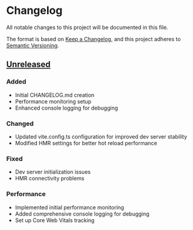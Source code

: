 # Changelog

All notable changes to this project will be documented in this file.

The format is based on [Keep a Changelog](https://keepachangelog.com/en/1.0.0/),
and this project adheres to [Semantic Versioning](https://semver.org/spec/v2.0.0.html).

## [Unreleased]

### Added
- Initial CHANGELOG.md creation
- Performance monitoring setup
- Enhanced console logging for debugging

### Changed
- Updated vite.config.ts configuration for improved dev server stability
- Modified HMR settings for better hot reload performance

### Fixed
- Dev server initialization issues
- HMR connectivity problems

### Performance
- Implemented initial performance monitoring
- Added comprehensive console logging for debugging
- Set up Core Web Vitals tracking

[Unreleased]: https://github.com/yourusername/yourrepository/compare/v1.0.0...HEAD